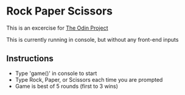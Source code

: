 # Rock Paper Scissors

This is an excercise for [The Odin Project]('https://www.theodinproject.com/courses/web-development-101/lessons/rock-paper-scissors')

This is currently running in console, but without any front-end inputs

## Instructions

- Type 'game()' in console to start
- Type Rock, Paper, or Scissors each time you are prompted
- Game is best of 5 rounds (first to 3 wins)
